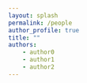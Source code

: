 ```yaml
---
layout: splash
permalink: /people
author_profile: true
title: ""
authors:
    - author0
    - author1
    - author2
---
```



